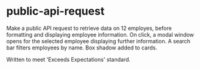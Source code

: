 # public-api-request
Make a public API request to retrieve data on 12 employes, before formatting and displaying employee information. On click, a modal window opens for the selected employee displaying further information. A search bar filters employees by name. Box shadow added to cards.

Written to meet 'Exceeds Expectations' standard.
